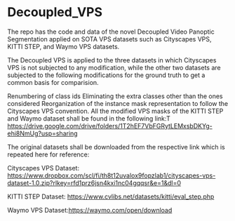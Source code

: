 # Decoupled_VPS
The repo has the code and data of the novel Decoupled Video Panoptic Segmentation applied on SOTA VPS datasets such as Cityscapes VPS, KITTI STEP, and Waymo VPS datasets.


The Decoupled VPS is applied to the three datasets in which Cityscapes VPS is not subjected to any modification, while the other two datasets are subjected to the following modifications for the ground truth to get a common basis for comparision.

Renumbering of class ids
Eliminating the extra classes other than the ones considered
Reorganization of the instance mask representation to follow the Cityscapes VPS convention.
All the modified VPS masks of the KITTI STEP and Waymo dataset shall be found in the following link:T https://drive.google.com/drive/folders/1T2hEF7VbFGRytLEMxsbDKYg-ehi8NmUg?usp=sharing

The original datasets shall be downloaded from the respective link which is repeated here for reference: 

Cityscapes VPS Dataset: https://www.dropbox.com/scl/fi/th8t12uvalox9fopzlab1/cityscapes-vps-dataset-1.0.zip?rlkey=rfd1prz6jsn4kxi1nc04gqqsr&e=1&dl=0

KITTI STEP Dataset: https://www.cvlibs.net/datasets/kitti/eval_step.php

Waymo VPS Dataset:https://waymo.com/open/download


